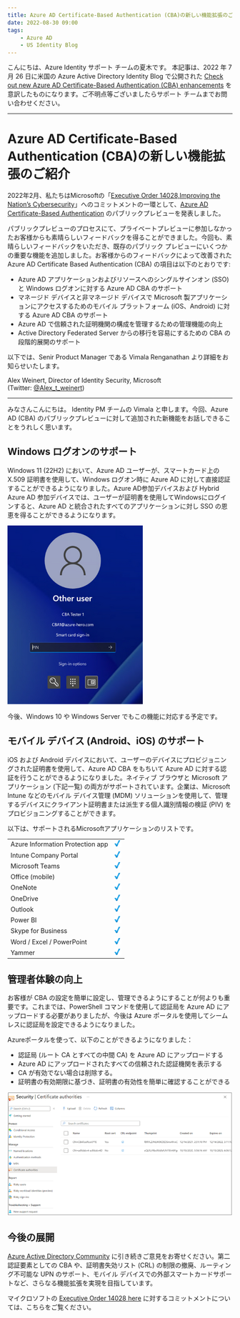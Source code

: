```yaml
---
title: Azure AD Certificate-Based Authentication (CBA)の新しい機能拡張のご紹介
date: 2022-08-30 09:00
tags:
    - Azure AD
    - US Identity Blog
---
```


こんにちは、Azure Identity サポート チームの夏木です。
本記事は、2022 年 7 月 26 日に米国の Azure Active Directory Identity Blog で公開された [Check out new Azure AD Certificate-Based Authentication (CBA) enhancements](https://techcommunity.microsoft.com/t5/microsoft-entra-azure-ad-blog/check-out-new-azure-ad-certificate-based-authentication-cba/ba-p/2365682) を意訳したものになります。ご不明点等ございましたらサポート チームまでお問い合わせください。

-----

# Azure AD Certificate-Based Authentication (CBA)の新しい機能拡張のご紹介

2022年2月、私たちはMicrosoftの「[Executive Order 14028,Improving the Nation’s Cybersecurity](https://www.whitehouse.gov/briefing-room/presidential-actions/2021/05/12/executive-order-on-improving-the-nations-cybersecurity/)」へのコミットメントの一環として、[Azure AD Certificate-Based Authentication](https://techcommunity.microsoft.com/t5/microsoft-entra-azure-ad-blog/azure-ad-certificate-based-authentication-now-in-public-preview/ba-p/2464390) のパブリックプレビューを発表しました。

パブリックプレビューのプロセスにて、プライベートプレビューに参加しなかったお客様からも素晴らしいフィードバックを得ることができました。今回も、素晴らしいフィードバックをいただき、既存のパブリック プレビューにいくつかの重要な機能を追加しました。お客様からのフィードバックによって改善された Azure AD Certificate Based Authentication  (CBA) の項目は以下のとおりです:

- Azure AD アプリケーションおよびリソースへのシングルサインオン  (SSO) と Windows ログオンに対する Azure AD CBA のサポート 
- マネージド デバイスと非マネージド デバイスで Microsoft 製アプリケーションにアクセスするためのモバイル プラットフォーム (iOS、Android) に対する Azure AD CBA のサポート 
- Azure AD で信頼された証明機関の構成を管理するための管理機能の向上 
- Active Directory Federated Server からの移行を容易にするための CBA の段階的展開のサポート

以下では、Senir Product Manager である Vimala Renganathan より詳細をお知らせいたします。

Alex Weinert, Director of Identity Security, Microsoft   
(Twitter: [@Alex_t_weinert](https://techcommunity.microsoft.com/t5/user/viewprofilepage/user-id/15847#profile))  

----

みなさんこんにちは。
Identity PM チームの Vimala と申します。今回、Azure AD (CBA) のパブリックプレビューに対して追加された新機能をお話しできることをうれしく思います。

## Windows ログオンのサポート 

Windows 11 (22H2) において、Azure AD ユーザーが、スマートカード上の X.509 証明書を使用して、Windows ログオン時に Azure AD に対して直接認証することができるようになりました。Azure AD参加デバイスおよび Hybrid Azure AD 参加デバイスでは、ユーザーが証明書を使用してWindowsにログインすると、Azure AD と統合されたすべてのアプリケーションに対し SSO の恩恵を得ることができるようになります。

![](./check-out-new-azure-ad-certificate-based-authentication-cba/win-logon.png)

今後、Windows 10 や Windows Server でもこの機能に対応する予定です。

## モバイル デバイス (Android、iOS) のサポート 

iOS および Android デバイスにおいて、ユーザーのデバイスにプロビジョニングされた証明書を使用して、Azure AD CBA をもちいて Azure AD に対する認証を行うことができるようになりました。ネイティブ ブラウザと Microsoft アプリケーション (下記一覧) の両方がサポートされています。企業は、Microsoft Intune などのモバイル デバイス管理 (MDM) ソリューションを使用して、管理するデバイスにクライアント証明書または派生する個人識別情報の検証 (PIV) をプロビジョニングすることができます。 

以下は、サポートされるMicrosoftアプリケーションのリストです。 

|||
| ---- | ---- |
|Azure Information Protection app| ![](./check-out-new-azure-ad-certificate-based-authentication-cba/check.png) |
| Intune Company Portal | ![](./check-out-new-azure-ad-certificate-based-authentication-cba/check.png) |
| Microsoft Teams | ![](./check-out-new-azure-ad-certificate-based-authentication-cba/check.png) |
| Office (mobile) | ![](./check-out-new-azure-ad-certificate-based-authentication-cba/check.png) |
| OneNote | ![](./check-out-new-azure-ad-certificate-based-authentication-cba/check.png) |
| OneDrive | ![](./check-out-new-azure-ad-certificate-based-authentication-cba/check.png) |
| Outlook | ![](./check-out-new-azure-ad-certificate-based-authentication-cba/check.png) |
| Power BI | ![](./check-out-new-azure-ad-certificate-based-authentication-cba/check.png) |
| Skype for Business | ![](./check-out-new-azure-ad-certificate-based-authentication-cba/check.png) |
| Word / Excel / PowerPoint | ![](./check-out-new-azure-ad-certificate-based-authentication-cba/check.png) |
| Yammer | ![](./check-out-new-azure-ad-certificate-based-authentication-cba/check.png) |

## 管理者体験の向上 

お客様が CBA の設定を簡単に設定し、管理できるようにすることが何よりも重要です。これまでは、PowerShell コマンドを使用して認証局を Azure AD にアップロードする必要がありましたが、今後は Azure ポータルを使用してシームレスに認証局を設定できるようになりました。 

Azureポータルを使って、以下のことができるようになりました：

- 認証局 (ルート CA とすべての中間 CA) を Azure AD にアップロードする 
- Azure AD にアップロードされたすべての信頼された認証機関を表示する
- CA が有効でない場合は削除する。
- 証明書の有効期限に基づき、証明書の有効性を簡単に確認することができる

![](./check-out-new-azure-ad-certificate-based-authentication-cba/cert-settings.png)

## 今後の展開 

[Azure Active Directory Community](https://feedback.azure.com/d365community/forum/22920db1-ad25-ec11-b6e6-000d3a4f0789) に引き続きご意見をお寄せください。第二認証要素としての CBA や、証明書失効リスト (CRL) の制限の撤廃、ルーティング不可能な UPN のサポート、モバイル デバイスでの外部スマートカードサポートなど、さらなる機能拡張を実現を目指しています。 
 
マイクロソフトの [Executive Order 14028 here](https://www.microsoft.com/en-us/federal/CyberEO.aspx) に対するコミットメントについては、こちらをご覧ください。
